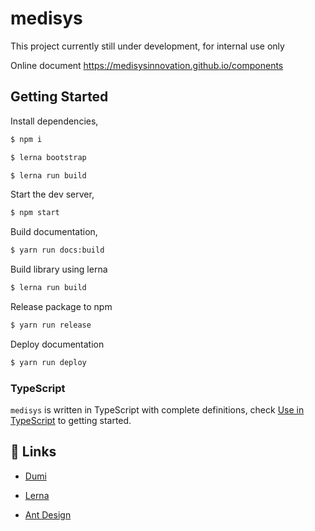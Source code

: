 # medisys

This project currently still under development, for internal use only

Online document
https://medisysinnovation.github.io/components

## Getting Started

Install dependencies,

```bash
$ npm i

$ lerna bootstrap

$ lerna run build
```

Start the dev server,

```bash
$ npm start
```

Build documentation,

```bash
$ yarn run docs:build
```

Build library using lerna

```bash
$ lerna run build
```

Release package to npm

```bash
$ yarn run release
```

Deploy documentation

```bash
$ yarn run deploy
```

### TypeScript

`medisys` is written in TypeScript with complete definitions, check [Use in TypeScript](https://ant.design/docs/react/use-in-typescript) to getting started.

## 🔗 Links

- [Dumi](https://d.umijs.org/)

- [Lerna](https://github.com/lerna/lerna/)

- [Ant Design](https://ant.design/)
